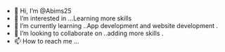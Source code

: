 - 👋 Hi, I’m @Abims25
- 👀 I’m interested in ...Learning more skills 
- 🌱 I’m currently learning ..App development and website development .
- 💞️ I’m looking to collaborate on ..adding more skills .
- 📫 How to reach me ...

<!---
Abims25/Abims25 is a ✨ special ✨ repository because its `README.md` (this file) appears on your GitHub profile.
You can click the Preview link to take a look at your changes.
--->
